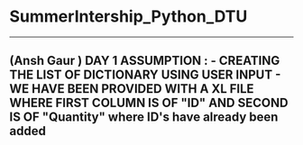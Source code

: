 # SummerIntership_Python_DTU
-----------------------------------------------------------------------------------------------------------------------------------------------------
(Ansh Gaur )
DAY 1 ASSUMPTION : - CREATING THE LIST OF DICTIONARY USING USER INPUT
                   - WE HAVE BEEN PROVIDED WITH A XL FILE WHERE FIRST COLUMN IS OF "ID" AND SECOND IS OF "Quantity" where ID's have already been added
-----------------------------------------------------------------------------------------------------------------------------------------------------
              
                  
